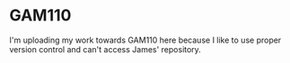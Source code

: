 # GAM110
I'm uploading my work towards GAM110 here because I like to use proper version control and can't access James' repository.
